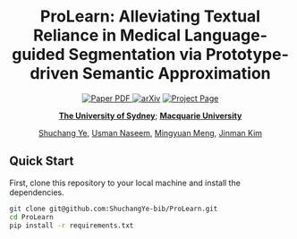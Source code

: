 <div align="center">
<h1>ProLearn: Alleviating Textual Reliance in Medical Language-guided Segmentation via Prototype-driven Semantic Approximation</h1>

<a href="https://arxiv.org/pdf/2507.11055" target="_blank" rel="noopener noreferrer">
  <img src="https://img.shields.io/badge/Paper-ProLearn" alt="Paper PDF">
</a>
<a href="https://arxiv.org/abs/2507.11055"><img src="https://img.shields.io/badge/arXiv-2507.11055-b31b1b.svg" alt="arXiv"></a>
<a href="https://shuchangye-bib.github.io/websites/ProLearn/prolearn.html"><img src="https://img.shields.io/badge/Project_Page-green" alt="Project Page"></a>

**[The University of Sydney](https://www.sydney.edu.au)**; **[Macquarie University](https://www.mq.edu.au)**

[Shuchang Ye](https://shuchangye-bib.github.io), [Usman Naseem](https://researchers.mq.edu.au/en/persons/usman-naseem), [Mingyuan Meng](https://mungomeng.github.io), [Jinman Kim](https://www.sydney.edu.au/engineering/about/our-people/academic-staff/jinman-kim.html)
</div>

## Quick Start

First, clone this repository to your local machine and install the dependencies. 

```bash
git clone git@github.com:ShuchangYe-bib/ProLearn.git
cd ProLearn
pip install -r requirements.txt
```
